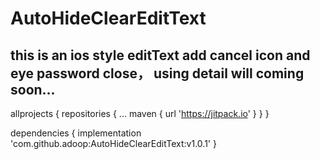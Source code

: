 # AutoHideClearEditText

## this is an ios style editText  add cancel icon  and eye password close， using detail will coming soon...


allprojects {
repositories {
...
maven { url 'https://jitpack.io' }
}
}

dependencies {
implementation 'com.github.adoop:AutoHideClearEditText:v1.0.1'
}
